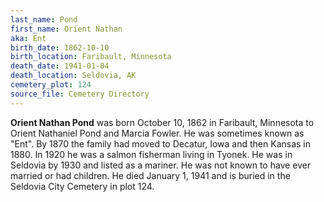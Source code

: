 ```yaml
---
last_name: Pond
first_name: Orient Nathan
aka: Ent
birth_date: 1862-10-10
birth_location: Faribault, Minnesota
death_date: 1941-01-04
death_location: Seldovia, AK
cemetery_plot: 124
source_file: Cemetery Directory
---
```

**Orient Nathan   Pond**  was born October 10, 1862 in Faribault, Minnesota to Orient Nathaniel Pond and Marcia Fowler. He was sometimes known as "Ent". By 1870 the family had moved to Decatur, Iowa and then Kansas in 1880. In 1920 he was a salmon fisherman living in Tyonek. He was in Seldovia by 1930 and listed as a mariner. He was not known to have ever married or had children. He died January 1, 1941 and is buried in the Seldovia City Cemetery in plot 124.  

